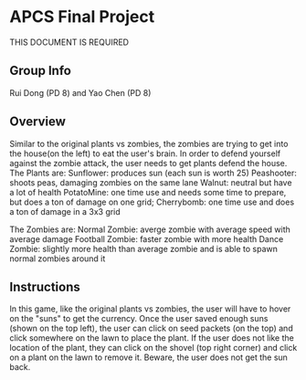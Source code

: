# APCS Final Project
THIS DOCUMENT IS REQUIRED
## Group Info
Rui Dong (PD 8) and Yao Chen (PD 8)
## Overview
Similar to the original plants vs zombies, the zombies are trying to get into the house(on the left) to eat the user's brain. In order to defend yourself against the zombie attack, the user needs to get plants defend the house.
The Plants are:
Sunflower: produces sun (each sun is worth 25)
Peashooter: shoots peas, damaging zombies on the same lane
Walnut: neutral but have a lot of health
PotatoMine: one time use and needs some time to prepare, but does a ton of damage on one grid;
Cherrybomb: one time use and does a ton of damage in a 3x3 grid

The Zombies are:
Normal Zombie: averge zombie with average speed with average damage
Football Zombie: faster zombie with more health
Dance Zombie: slightly more health than average zombie and is able to spawn normal zombies around it
## Instructions
In this game, like the original plants vs zombies, the user will have to hover on the "suns" to get the currency. Once the user saved enough suns (shown on the top left), the user can click on seed packets (on the top) and click somewhere on the lawn to place the plant. If the user does not like the location of the plant, they can click on the shovel (top right corner) and click on a plant on the lawn to remove it. Beware, the user does not get the sun back. 
